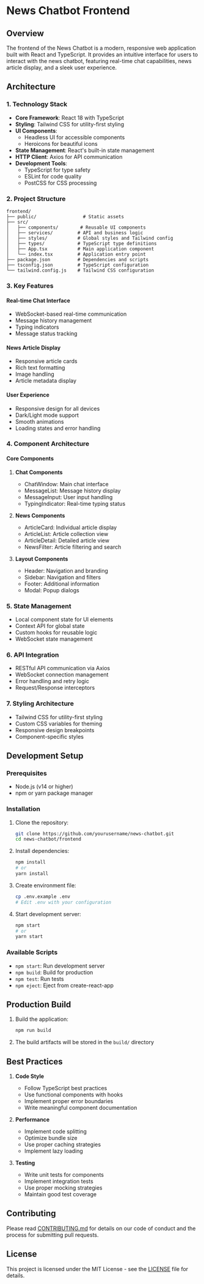 # News Chatbot Frontend

## Overview
The frontend of the News Chatbot is a modern, responsive web application built with React and TypeScript. It provides an intuitive interface for users to interact with the news chatbot, featuring real-time chat capabilities, news article display, and a sleek user experience.

## Architecture

### 1. Technology Stack
- **Core Framework**: React 18 with TypeScript
- **Styling**: Tailwind CSS for utility-first styling
- **UI Components**: 
  - Headless UI for accessible components
  - Heroicons for beautiful icons
- **State Management**: React's built-in state management
- **HTTP Client**: Axios for API communication
- **Development Tools**:
  - TypeScript for type safety
  - ESLint for code quality
  - PostCSS for CSS processing

### 2. Project Structure
```
frontend/
├── public/                 # Static assets
├── src/
│   ├── components/        # Reusable UI components
│   ├── services/         # API and business logic
│   ├── styles/           # Global styles and Tailwind config
│   ├── types/            # TypeScript type definitions
│   ├── App.tsx           # Main application component
│   └── index.tsx         # Application entry point
├── package.json          # Dependencies and scripts
├── tsconfig.json         # TypeScript configuration
└── tailwind.config.js    # Tailwind CSS configuration
```

### 3. Key Features

#### Real-time Chat Interface
- WebSocket-based real-time communication
- Message history management
- Typing indicators
- Message status tracking

#### News Article Display
- Responsive article cards
- Rich text formatting
- Image handling
- Article metadata display

#### User Experience
- Responsive design for all devices
- Dark/Light mode support
- Smooth animations
- Loading states and error handling

### 4. Component Architecture

#### Core Components
1. **Chat Components**
   - ChatWindow: Main chat interface
   - MessageList: Message history display
   - MessageInput: User input handling
   - TypingIndicator: Real-time typing status

2. **News Components**
   - ArticleCard: Individual article display
   - ArticleList: Article collection view
   - ArticleDetail: Detailed article view
   - NewsFilter: Article filtering and search

3. **Layout Components**
   - Header: Navigation and branding
   - Sidebar: Navigation and filters
   - Footer: Additional information
   - Modal: Popup dialogs

### 5. State Management
- Local component state for UI elements
- Context API for global state
- Custom hooks for reusable logic
- WebSocket state management

### 6. API Integration
- RESTful API communication via Axios
- WebSocket connection management
- Error handling and retry logic
- Request/Response interceptors

### 7. Styling Architecture
- Tailwind CSS for utility-first styling
- Custom CSS variables for theming
- Responsive design breakpoints
- Component-specific styles

## Development Setup

### Prerequisites
- Node.js (v14 or higher)
- npm or yarn package manager

### Installation
1. Clone the repository:
   ```bash
   git clone https://github.com/yourusername/news-chatbot.git
   cd news-chatbot/frontend
   ```

2. Install dependencies:
   ```bash
   npm install
   # or
   yarn install
   ```

3. Create environment file:
   ```bash
   cp .env.example .env
   # Edit .env with your configuration
   ```

4. Start development server:
   ```bash
   npm start
   # or
   yarn start
   ```

### Available Scripts
- `npm start`: Run development server
- `npm build`: Build for production
- `npm test`: Run tests
- `npm eject`: Eject from create-react-app

## Production Build
1. Build the application:
   ```bash
   npm run build
   ```

2. The build artifacts will be stored in the `build/` directory

## Best Practices
1. **Code Style**
   - Follow TypeScript best practices
   - Use functional components with hooks
   - Implement proper error boundaries
   - Write meaningful component documentation

2. **Performance**
   - Implement code splitting
   - Optimize bundle size
   - Use proper caching strategies
   - Implement lazy loading

3. **Testing**
   - Write unit tests for components
   - Implement integration tests
   - Use proper mocking strategies
   - Maintain good test coverage

## Contributing
Please read [CONTRIBUTING.md](CONTRIBUTING.md) for details on our code of conduct and the process for submitting pull requests.

## License
This project is licensed under the MIT License - see the [LICENSE](LICENSE) file for details. 